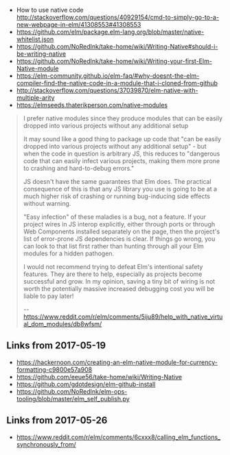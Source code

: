 - How to use native code http://stackoverflow.com/questions/40929154/cmd-to-simply-go-to-a-new-webpage-in-elm/41308553#41308553
- https://github.com/elm/package.elm-lang.org/blob/master/native-whitelist.json
- https://github.com/NoRedInk/take-home/wiki/Writing-Native#should-i-be-writing-native
- https://github.com/NoRedInk/take-home/wiki/Writing-your-first-Elm-Native-module
- https://elm-community.github.io/elm-faq/#why-doesnt-the-elm-compiler-find-the-native-code-in-a-module-that-i-cloned-from-github
- http://stackoverflow.com/questions/37039870/elm-native-with-multiple-arity
- https://elmseeds.thaterikperson.com/native-modules

>I prefer native modules since they produce modules that can be easily dropped into various projects without any additional setup
>
>It may sound like a good thing to package up code that "can be easily dropped into various projects without any additional setup" - but when the code in question is arbitrary JS, this reduces to "dangerous code that can easily infect various projects, making them more prone to crashing and hard-to-debug errors."
>
>JS doesn't have the same guarantees that Elm does. The practical consequence of this is that any JS library you use is going to be at a much higher risk of crashing or running bug-inducing side effects without warning.
>
>"Easy infection" of these maladies is a bug, not a feature. If your project wires in JS interop explicitly, either through ports or through Web Components installed separately on the page, then the project's list of error-prone JS dependencies is clear. If things go wrong, you can look to that list first rather than hunting through all your Elm modules for a hidden pathogen.
>
>I would not recommend trying to defeat Elm's intentional safety features. They are there to help, especially as projects become successful and grow. In my opinion, saving a tiny bit of wiring is not worth the potentially massive increased debugging cost you will be liable to pay later!
>
>-- https://www.reddit.com/r/elm/comments/5iju89/help_with_native_virtual_dom_modules/db8wfsm/

## Links from 2017-05-19

- https://hackernoon.com/creating-an-elm-native-module-for-currency-formatting-c9800e57a908
- https://github.com/eeue56/take-home/wiki/Writing-Native
- https://github.com/gdotdesign/elm-github-install
- https://github.com/NoRedInk/elm-ops-tooling/blob/master/elm_self_publish.py

## Links from 2017-05-26

- https://www.reddit.com/r/elm/comments/6cxxx8/calling_elm_functions_synchronously_from/

